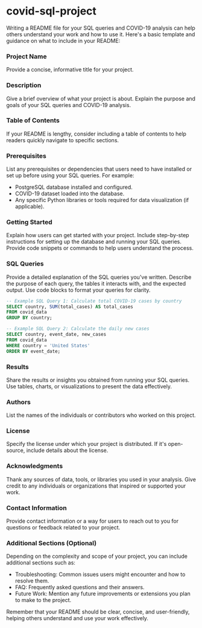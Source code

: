 # covid-sql-project

Writing a README file for your SQL queries and COVID-19 analysis can help others understand your work and how to use it. Here's a basic template and guidance on what to include in your README:

### Project Name

Provide a concise, informative title for your project.

### Description

Give a brief overview of what your project is about. Explain the purpose and goals of your SQL queries and COVID-19 analysis.

### Table of Contents

If your README is lengthy, consider including a table of contents to help readers quickly navigate to specific sections.

### Prerequisites

List any prerequisites or dependencies that users need to have installed or set up before using your SQL queries. For example:

- PostgreSQL database installed and configured.
- COVID-19 dataset loaded into the database.
- Any specific Python libraries or tools required for data visualization (if applicable).

### Getting Started

Explain how users can get started with your project. Include step-by-step instructions for setting up the database and running your SQL queries. Provide code snippets or commands to help users understand the process.

### SQL Queries

Provide a detailed explanation of the SQL queries you've written. Describe the purpose of each query, the tables it interacts with, and the expected output. Use code blocks to format your queries for clarity.

```sql
-- Example SQL Query 1: Calculate total COVID-19 cases by country
SELECT country, SUM(total_cases) AS total_cases
FROM covid_data
GROUP BY country;
```

```sql
-- Example SQL Query 2: Calculate the daily new cases
SELECT country, event_date, new_cases
FROM covid_data
WHERE country = 'United States'
ORDER BY event_date;
```

### Results

Share the results or insights you obtained from running your SQL queries. Use tables, charts, or visualizations to present the data effectively.

### Authors

List the names of the individuals or contributors who worked on this project.

### License

Specify the license under which your project is distributed. If it's open-source, include details about the license.

### Acknowledgments

Thank any sources of data, tools, or libraries you used in your analysis. Give credit to any individuals or organizations that inspired or supported your work.

### Contact Information

Provide contact information or a way for users to reach out to you for questions or feedback related to your project.

### Additional Sections (Optional)

Depending on the complexity and scope of your project, you can include additional sections such as:

- Troubleshooting: Common issues users might encounter and how to resolve them.
- FAQ: Frequently asked questions and their answers.
- Future Work: Mention any future improvements or extensions you plan to make to the project.

Remember that your README should be clear, concise, and user-friendly, helping others understand and use your work effectively.

